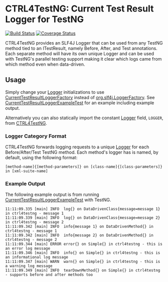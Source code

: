 CTRL4TestNG: Current Test Result Logger for TestNG
=====================================

[![Build Status](https://travis-ci.org/mfulton26/ctrl4testng.svg?branch=master)](https://travis-ci.org/mfulton26/ctrl4testng)
[![Coverage Status](https://coveralls.io/repos/mfulton26/ctrl4testng/badge.svg?branch=master)](https://coveralls.io/r/mfulton26/ctrl4testng?branch=master)

CTRL4TestNG provides an SLF4J Logger that can be used from any TestNG method tied to an ITestResult, namely Before, After, and Test annotations. Each separate method will have its own unique Logger and can be used with TestNG's parallel testing support making it clear which logs came from which method even when data-driven.

Usage
------------------
Simply change your [Logger](http://slf4j.org/api/org/slf4j/Logger.html) initializations to use [CurrentTestResultLoggerFactory](https://github.com/mfulton26/ctrl4testng/blob/master/src/main/java/io/github/mfulton26/ctrl4testng/CurrentTestResultLoggerFactory.java) instead of [org.slf4j.LoggerFactory](http://slf4j.org/api/org/slf4j/LoggerFactory.html).
See [CurrentTestResultLoggerExampleTest](https://github.com/mfulton26/ctrl4testng/blob/master/src/test/java/io/github/mfulton26/ctrl4testng/CurrentTestResultLoggerExampleTest.java) for an example including example output.

Alternatively you can also statically import the constant [Logger](http://slf4j.org/api/org/slf4j/Logger.html) field, `LOGGER`, from [CTRL4TestNG](https://github.com/mfulton26/ctrl4testng/blob/master/src/main/java/io/github/mfulton26/ctrl4testng/CTRL4TestNG.java).

### Logger Category Format
CTRL4TestNG forwards logging requests to a unique [Logger](http://slf4j.org/api/org/slf4j/Logger.html) for each Before/After/Test TestNG method. Each method's logger has is named, by default, using the following format:
```
[method-name]{[method-parameters]} on [class-name]{[class-parameters]} in [xml-suite-name]
```
### Example Output
The following example output is from running [CurrentTestResultLoggerExampleTest](https://github.com/mfulton26/ctrl4testng/blob/master/src/test/java/io/github/mfulton26/ctrl4testng/CurrentTestResultLoggerExampleTest.java) with TestNG.
```
11:11:09.335 [main] INFO  log{} on DataDrivenClass{message=message 1} in ctrl4testng - message 1
11:11:09.339 [main] INFO  log{} on DataDrivenClass{message=message 2} in ctrl4testng - message 2
11:11:09.342 [main] INFO  info{message 1} on DataDrivenMethod{} in ctrl4testng - message 1
11:11:09.342 [main] INFO  info{message 2} on DataDrivenMethod{} in ctrl4testng - message 2
11:11:09.344 [main] ERROR error{} on Simple{} in ctrl4testng - this is an error log message
11:11:09.346 [main] INFO  info{} on Simple{} in ctrl4testng - this is an informational log message
11:11:09.347 [main] WARN  warn{} on Simple{} in ctrl4testng - this is a warning log message
11:11:09.349 [main] INFO  tearDownMethod{} on Simple{} in ctrl4testng - supports before and after methods too
```
